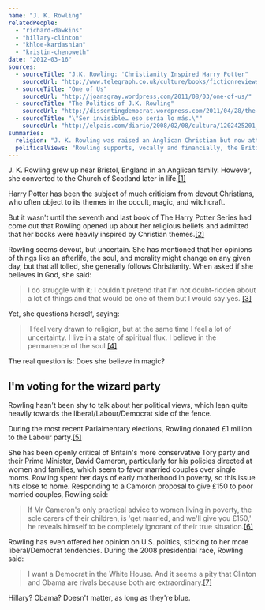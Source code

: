 ```yaml
---
name: "J. K. Rowling"
relatedPeople:
  - "richard-dawkins"
  - "hillary-clinton"
  - "khloe-kardashian"
  - "kristin-chenoweth"
date: "2012-03-16"
sources:
  - sourceTitle: "J.K. Rowling: 'Christianity Inspired Harry Potter"
    sourceUrl: "http://www.telegraph.co.uk/culture/books/fictionreviews/3668658/J-K-Rowling-Christianity-inspired-Harry-Potter.html"
  - sourceTitle: "One of Us"
    sourceUrl: "http://joansgray.wordpress.com/2011/08/03/one-of-us/"
  - sourceTitle: "The Politics of J.K. Rowling"
    sourceUrl: "http://dissentingdemocrat.wordpress.com/2011/04/28/the-politics-of-j-k-rowling/"
  - sourceTitle: "\"Ser invisible… eso sería lo más.\""
    sourceUrl: "http://elpais.com/diario/2008/02/08/cultura/1202425201_850215.html"
summaries:
  religion: "J. K. Rowling was raised an Anglican Christian but now attends the Church of Scotland."
  politicalViews: "Rowling supports, vocally and financially, the British Labour party and its American counterpart, the Democrats."
---
```


J. K. Rowling grew up near Bristol, England in an Anglican family. However, she converted to the Church of Scotland later in life.<a class="source-citation" href="#http%3A%2F%2Fwww.telegraph.co.uk%2Fculture%2Fbooks%2Ffictionreviews%2F3668658%2FJ-K-Rowling-Christianity-inspired-Harry-Potter.html" title="J.K. Rowling: &apos;Christianity Inspired Harry Potter">[1]</a>

Harry Potter has been the subject of much criticism from devout Christians, who often object to its themes in the occult, magic, and witchcraft.

But it wasn't until the seventh and last book of The Harry Potter Series had come out that Rowling opened up about her religious beliefs and admitted that her books were heavily inspired by Christian themes.<a class="source-citation" href="#http%3A%2F%2Fwww.telegraph.co.uk%2Fculture%2Fbooks%2Ffictionreviews%2F3668658%2FJ-K-Rowling-Christianity-inspired-Harry-Potter.html" title="J.K. Rowling: &apos;Christianity Inspired Harry Potter">[2]</a>

Rowling seems devout, but uncertain. She has mentioned that her opinions of things like an afterlife, the soul, and morality might change on any given day, but that all tolled, she generally follows Christianity. When asked if she believes in God, she said:

>I do struggle with it; I couldn't pretend that I'm not doubt-ridden about a lot of things and that would be one of them but I would say yes. <a class="source-citation" href="#http%3A%2F%2Fjoansgray.wordpress.com%2F2011%2F08%2F03%2Fone-of-us%2F" title="One of Us">[3]</a>

Yet, she questions herself, saying:

> I feel very drawn to religion, but at the same time I feel a lot of uncertainty. I live in a state of spiritual flux. I believe in the permanence of the soul.<a class="source-citation" href="#http%3A%2F%2Fjoansgray.wordpress.com%2F2011%2F08%2F03%2Fone-of-us%2F" title="One of Us">[4]</a>

The real question is: Does she believe in magic?


## I'm voting for the wizard party

Rowling hasn't been shy to talk about her political views, which lean quite heavily towards the liberal/Labour/Democrat side of the fence.

During the most recent Parlaimentary elections, Rowling donated £1 million to the Labour party.<a class="source-citation" href="#http%3A%2F%2Fdissentingdemocrat.wordpress.com%2F2011%2F04%2F28%2Fthe-politics-of-j-k-rowling%2F" title="The Politics of J.K. Rowling">[5]</a>

She has been openly critical of Britain's more conservative Tory party and their Prime Minister, David Cameron, particularly for his policies directed at women and families, which seem to favor married couples over single moms. Rowling spent her days of early motherhood in poverty, so this issue hits close to home. Responding to a Camoron proposal to give £150 to poor married couples, Rowling said:

>If Mr Cameron's only practical advice to women living in poverty, the sole carers of their children, is 'get married, and we'll give you £150,' he reveals himself to be completely ignorant of their true situation.<a class="source-citation" href="#http%3A%2F%2Fdissentingdemocrat.wordpress.com%2F2011%2F04%2F28%2Fthe-politics-of-j-k-rowling%2F" title="The Politics of J.K. Rowling">[6]</a>

Rowling has even offered her opinion on U.S. politics, sticking to her more liberal/Democrat tendencies. During the 2008 presidential race, Rowling said:

>I want a Democrat in the White House. And it seems a pity that Clinton and Obama are rivals because both are extraordinary.<a class="source-citation" href="#http%3A%2F%2Felpais.com%2Fdiario%2F2008%2F02%2F08%2Fcultura%2F1202425201_850215.html" title="&quot;Ser invisible… eso sería lo más.&quot;">[7]</a>

Hillary? Obama? Doesn't matter, as long as they're blue.